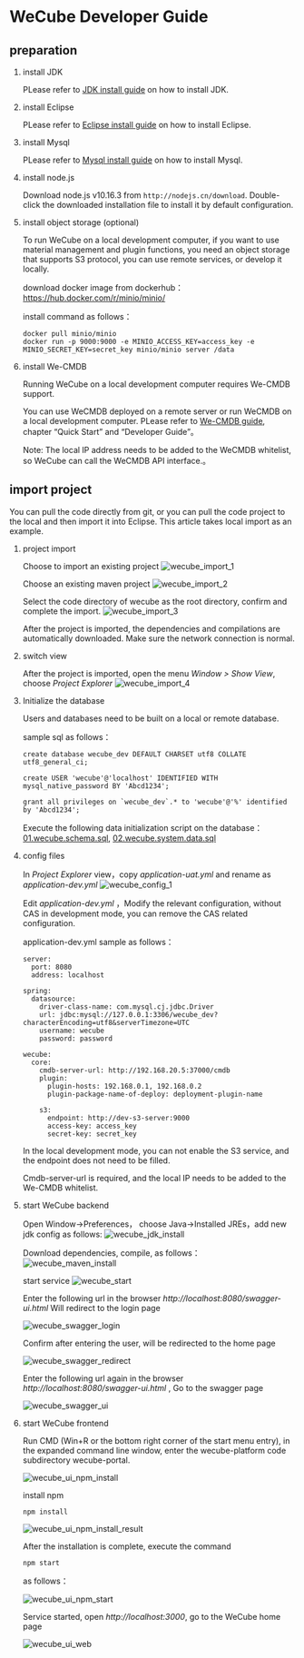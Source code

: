 # WeCube Developer Guide

## preparation
1. install JDK
	
	PLease refer to [JDK install guide](https://github.com/WeBankPartners/we-cmdb/blob/master/cmdb-wiki/docs/developer/jdk_install_guide_en.md) on how to install JDK.

2. install Eclipse
	
	PLease refer to [Eclipse install guide](https://github.com/WeBankPartners/we-cmdb/blob/master/cmdb-wiki/docs/developer/eclipse_install_guide_en.md) on how to install Eclipse.

3. install Mysql
	
	PLease refer to [Mysql install guide](https://github.com/WeBankPartners/we-cmdb/blob/master/cmdb-wiki/docs/developer/mysql_install_guide_en.md) on how to install Mysql.

4. install node.js
	
	Download node.js v10.16.3 from `http://nodejs.cn/download`. Double-click the downloaded installation file to install it by default configuration.

5. install object storage (optional)
	
	To run WeCube on a local development computer, if you want to use material management and plugin functions, you need an object storage that supports S3 protocol, you can use remote services, or develop it locally.
	
	download docker image from dockerhub：https://hub.docker.com/r/minio/minio/
	
	install command as follows：
	
	```
	docker pull minio/minio
	docker run -p 9000:9000 -e MINIO_ACCESS_KEY=access_key -e MINIO_SECRET_KEY=secret_key minio/minio server /data
	```
	
6. install We-CMDB
	
	Running WeCube on a local development computer requires We-CMDB support.
	
	You can use WeCMDB deployed on a remote server or run WeCMDB on a local development computer. PLease refer to [We-CMDB guide](https://github.com/WeBankPartners/we-cmdb/blob/master/README_EN.md), chapter “Quick Start” and “Developer Guide”。
	
	Note: The local IP address needs to be added to the WeCMDB whitelist, so WeCube can call the WeCMDB API interface.。


## import project
   You can pull the code directly from git, or you can pull the code project to the local and then import it into Eclipse. This article takes local import as an example.

1. project import
	
	Choose to import an existing project
	![wecube_import_1](images/wecube_import_1.png)
	
	Choose an existing maven project
	![wecube_import_2](images/wecube_import_2.png)
	
	Select the code directory of wecube as the root directory, confirm and complete the import.
	![wecube_import_3](images/wecube_import_3.png)
		
	After the project is imported, the dependencies and compilations are automatically downloaded. Make sure the network connection is normal.

2. switch view
	
	After the project is imported, open the menu *Window > Show View*, choose *Project Explorer*
	![wecube_import_4](images/wecube_import_4.png)


3. Initialize the database

	Users and databases need to be built on a local or remote database.
	
	sample sql as follows：
	
	```
	create database wecube_dev DEFAULT CHARSET utf8 COLLATE utf8_general_ci; 

	create USER 'wecube'@'localhost' IDENTIFIED WITH mysql_native_password BY 'Abcd1234';

	grant all privileges on `wecube_dev`.* to 'wecube'@'%' identified by 'Abcd1234';
	```
	
	Execute the following data initialization script on the database：
	[01.wecube.schema.sql](../../../wecube-core/src/main/database/01.wecube.schema.sql), 
	[02.wecube.system.data.sql](../../../wecube-core/src/main/database/02.wecube.system.data.sql)

4. config files

	In *Project Explorer* view，copy *application-uat.yml* and rename as *application-dev.yml*
	![wecube_config_1](images/wecube_config_1.png)
	
	Edit *application-dev.yml* ，Modify the relevant configuration, without CAS in development mode, you can remove the CAS related configuration.

	application-dev.yml sample as follows：

	```
	server:
	  port: 8080
	  address: localhost
	
	spring:
	  datasource:
	    driver-class-name: com.mysql.cj.jdbc.Driver
	    url: jdbc:mysql://127.0.0.1:3306/wecube_dev?characterEncoding=utf8&serverTimezone=UTC
	    username: wecube
	    password: password
	
	wecube:
	  core:
	    cmdb-server-url: http://192.168.20.5:37000/cmdb
	    plugin:
	      plugin-hosts: 192.168.0.1, 192.168.0.2
	      plugin-package-name-of-deploy: deployment-plugin-name
	
	    s3:
	      endpoint: http://dev-s3-server:9000
	      access-key: access_key
	      secret-key: secret_key

	```

	In the local development mode, you can not enable the S3 service, and the endpoint does not need to be filled.

	Cmdb-server-url is required, and the local IP needs to be added to the We-CMDB whitelist.

5. start WeCube backend

	Open Window->Preferences， choose Java->Installed JREs，add new jdk config as follows:
	![wecube_jdk_install](images/wecube_jdk_install.png)

	Download dependencies, compile, as follows：
	![wecube_maven_install](images/wecube_maven_install.png)
	
	start service
	![wecube_start](images/wecube_start.png)
	
	Enter the following url in the browser *http://localhost:8080/swagger-ui.html* Will redirect to the login page

	![wecube_swagger_login](images/wecube_swagger_login.png)

	Confirm after entering the user, will be redirected to the home page

	![wecube_swagger_redirect](images/wecube_swagger_redirect.png)

	Enter the following url again in the browser *http://localhost:8080/swagger-ui.html* , Go to the swagger page

	![wecube_swagger_ui](images/wecube_swagger_ui.png)


6. start WeCube frontend
	
	Run CMD (Win+R or the bottom right corner of the start menu entry), in the expanded command line window, enter the wecube-platform code subdirectory wecube-portal.

	![wecube_ui_npm_install](images/wecube_ui_npm_install.png)
	
	install npm
	
	```
	npm install
	```

	![wecube_ui_npm_install_result](images/wecube_ui_npm_install_result.png)
	
	After the installation is complete, execute the command
	
	```
	npm start
	```

	as follows：

	![wecube_ui_npm_start](images/wecube_ui_npm_start.png)

	Service started, open *http://localhost:3000*, go to the WeCube home page

	![wecube_ui_web](images/wecube_ui_web.png)